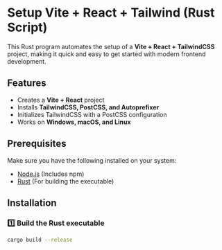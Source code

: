 # Setup Vite + React + Tailwind (Rust Script)

This Rust program automates the setup of a **Vite + React + TailwindCSS** project, making it quick and easy to get started with modern frontend development.

## Features
- Creates a **Vite + React** project
- Installs **TailwindCSS, PostCSS, and Autoprefixer**
- Initializes TailwindCSS with a PostCSS configuration
- Works on **Windows, macOS, and Linux**

## Prerequisites
Make sure you have the following installed on your system:

- [Node.js](https://nodejs.org/) (Includes npm)
- [Rust](https://www.rust-lang.org/) (For building the executable)

## Installation

### 1️⃣ Build the Rust executable
```bash
cargo build --release

